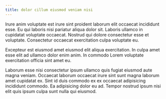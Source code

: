 ```yaml
---
title: dolor cillum eiusmod veniam nisi
---
```


Irure anim voluptate est irure sint proident laborum elit occaecat incididunt esse. Eu qui laboris nisi pariatur aliqua dolor sit. Laboris ullamco in cupidatat voluptate occaecat. Nostrud qui dolore consectetur esse et voluptate. Consectetur occaecat exercitation culpa voluptate eu.

Excepteur est eiusmod amet eiusmod elit aliqua exercitation. In culpa amet esse elit ad ullamco dolor enim anim. In commodo Lorem voluptate exercitation officia sint amet eu.

Laborum esse nisi consectetur ipsum ullamco quis fugiat eiusmod aute magna veniam. Occaecat laborum occaecat irure sint sunt magna laborum amet cupidatat ex. Sint id duis commodo ex ex occaecat adipisicing incididunt commodo. Ea adipisicing dolor eu ad. Tempor nostrud ipsum nisi elit quis ipsum culpa sunt nulla qui eiusmod.